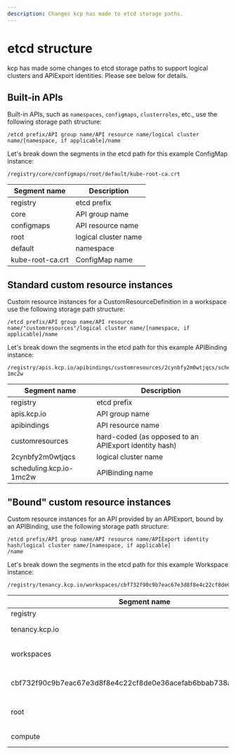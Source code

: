 ```yaml
---
description: Changes kcp has made to etcd storage paths.
---
```


# etcd structure

kcp has made some changes to etcd storage paths to support logical clusters and APIExport identities. Please see 
below for details.

## Built-in APIs

Built-in APIs, such as `namespaces`, `configmaps`, `clusterroles`, etc., use the following storage path structure:

```
/etcd prefix/API group name/API resource name/logical cluster name/[namespace, if applicable]/name
```

Let's break down the segments in the etcd path for this example ConfigMap instance:

```
/registry/core/configmaps/root/default/kube-root-ca.crt
```

| Segment name     | Description          |
|------------------|----------------------|
| registry         | etcd prefix          |
| core             | API group name       |
| configmaps       | API resource name    |
| root             | logical cluster name |
| default          | namespace            |
| kube-root-ca.crt | ConfigMap name       |

## Standard custom resource instances

Custom resource instances for a CustomResourceDefinition in a workspace use the following storage path structure:

```
/etcd prefix/API group name/API resource name/"customresources"/logical cluster name/[namespace, if applicable]/name
```

Let's break down the segments in the etcd path for this example APIBinding instance:

```
/registry/apis.kcp.io/apibindings/customresources/2cynbfy2m0wtjqcs/scheduling.kcp.io-1mc2w
```

| Segment name            | Description                                           |
|-------------------------|-------------------------------------------------------|
| registry                | etcd prefix                                           |
| apis.kcp.io             | API group name                                        |
| apibindings             | API resource name                                     |
| customresources         | hard-coded (as opposed to an APIExport identity hash) |
| 2cynbfy2m0wtjqcs        | logical cluster name                                  |
| scheduling.kcp.io-1mc2w | APIBinding name                                       |

## "Bound" custom resource instances

Custom resource instances for an API provided by an APIExport, bound by an APIBinding, use the following storage 
path structure:

```
/etcd prefix/API group name/API resource name/APIExport identity hash/logical cluster name/[namespace, if applicable]
/name
```

Let's break down the segments in the etcd path for this example Workspace instance:

```
/registry/tenancy.kcp.io/workspaces/cbf732f90c9b7eac67e3d8f8e4c22cf8de0e36acefab6bbab738a85535c0d4cf/root/compute
```

| Segment name                                                     | Description             |
|------------------------------------------------------------------|-------------------------|
| registry                                                         | etcd prefix             |
| tenancy.kcp.io                                                   | API group name          |
| workspaces                                                       | API resource name       |
| cbf732f90c9b7eac67e3d8f8e4c22cf8de0e36acefab6bbab738a85535c0d4cf | APIExport identity hash |
| root                                                             | logical cluster name    |
| compute                                                          | Workspace name          |
